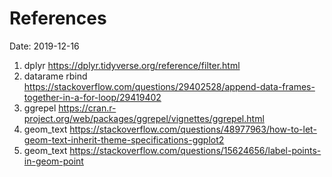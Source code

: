 References
===
Date: 2019-12-16

1. dplyr <https://dplyr.tidyverse.org/reference/filter.html>
2. datarame rbind <https://stackoverflow.com/questions/29402528/append-data-frames-together-in-a-for-loop/29419402>
3. ggrepel <https://cran.r-project.org/web/packages/ggrepel/vignettes/ggrepel.html>
4. geom_text <https://stackoverflow.com/questions/48977963/how-to-let-geom-text-inherit-theme-specifications-ggplot2>
5. geom_text <https://stackoverflow.com/questions/15624656/label-points-in-geom-point>
